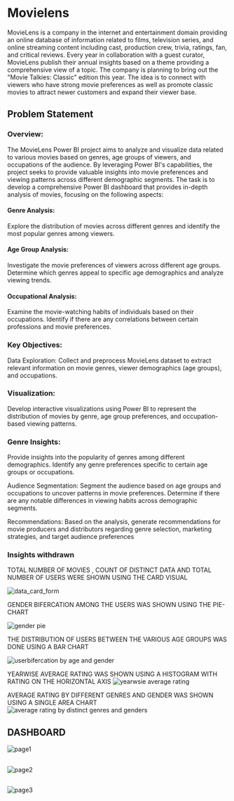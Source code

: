 
# Movielens
MovieLens is a company in the internet and entertainment domain providing an online database of information related to films, television series, and online streaming content including cast, production crew, trivia, ratings, fan, and critical reviews. Every year in collaboration with a guest curator, MovieLens publish their annual insights based on a theme providing a comprehensive view of a topic. The company is planning to bring out the "Movie Talkies: Classic" edition this year. The idea is to connect with viewers who have strong movie preferences as well as promote classic movies to attract newer customers and expand their viewer base.
## Problem Statement
### Overview:
The MovieLens Power BI project aims to analyze and visualize data related to various movies based on genres, age groups of viewers, and occupations of the audience. By leveraging Power BI's capabilities, the project seeks to provide valuable insights into movie preferences and viewing patterns across different demographic segments.
The task is to develop a comprehensive Power BI dashboard that provides in-depth analysis of movies, focusing on the following aspects:

#### Genre Analysis:
 Explore the distribution of movies across different genres and identify the most popular genres among viewers.

#### Age Group Analysis: 
Investigate the movie preferences of viewers across different age groups. Determine which genres appeal to specific age demographics and analyze viewing trends.

#### Occupational Analysis: 
Examine the movie-watching habits of individuals based on their occupations. Identify if there are any correlations between certain professions and movie preferences.

### Key Objectives:

Data Exploration: Collect and preprocess MovieLens dataset to extract relevant information on movie genres, viewer demographics (age groups), and occupations.

### Visualization:
 Develop interactive visualizations using Power BI to represent the distribution of movies by genre, age group preferences, and occupation-based viewing patterns.

### Genre Insights: 
Provide insights into the popularity of genres among different demographics. Identify any genre preferences specific to certain age groups or occupations.

Audience Segmentation: Segment the audience based on age groups and occupations to uncover patterns in movie preferences. Determine if there are any notable differences in viewing habits across demographic segments.

Recommendations: Based on the analysis, generate recommendations for movie producers and distributors regarding genre selection, marketing strategies, and target audience preferences

### Insights withdrawn
TOTAL NUMBER OF MOVIES , COUNT OF DISTINCT DATA AND TOTAL NUMBER OF USERS WERE SHOWN USING THE CARD VISUAL 

![data_card_form](https://github.com/shivaKhanna/movie_insights/assets/124531586/f3d3cdb3-c0b4-44a5-b765-6e111491b5e8)

GENDER BIFERCATION AMONG THE USERS WAS SHOWN USING THE PIE-CHART

![gender pie](https://github.com/shivaKhanna/movie_insights/assets/124531586/17713b9d-9315-4722-944d-53c1bb137aec)

THE DISTRIBUTION OF USERS BETWEEN THE VARIOUS AGE GROUPS WAS DONE USING A BAR CHART 

![userbifercation by age and gender](https://github.com/shivaKhanna/movie_insights/assets/124531586/01617768-fba5-4b95-ac1f-ea06a5a842cd)

YEARWISE AVERAGE RATING WAS SHOWN USING A HISTOGRAM WITH RATING ON THE HORIZONTAL AXIS
![yearwsie average rating](https://github.com/shivaKhanna/movie_insights/assets/124531586/1fe53df8-4fa6-4908-93eb-2e3fc77ec3a8)

AVERAGE RATING BY DIFFERENT GENRES AND GENDER WAS SHOWN USING A SINGLE AREA CHART
![average rating by distinct genres and genders](https://github.com/shivaKhanna/movie_insights/assets/124531586/70e3cf86-0433-4ae2-bddc-3cc08db30ddc)

## DASHBOARD

![page1](https://github.com/shivaKhanna/movie_insights/assets/124531586/948b4491-a153-4f2e-bdb2-ad22fadb3d74)

## 

![page2](https://github.com/shivaKhanna/movie_insights/assets/124531586/8fb80fd3-77e2-46a5-aa72-8b2229c7a089)

## 

![page3](https://github.com/shivaKhanna/movie_insights/assets/124531586/862d5a6c-1cb4-494c-8534-9c765e097f9b)

## 

